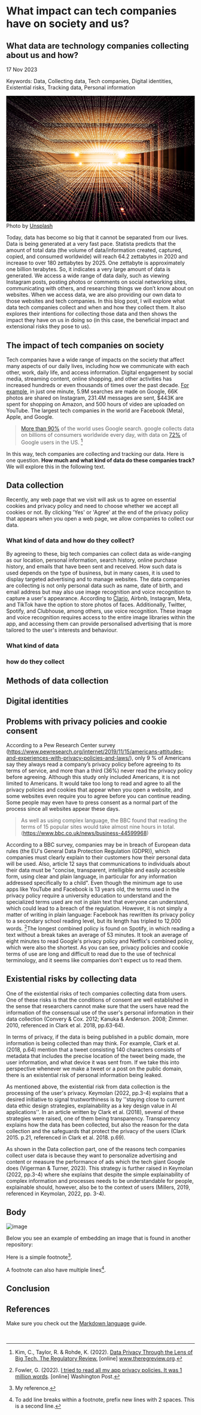 # What impact can tech companies have on society and us?
## What data are technology companies collecting about us and how?
17 Nov 2023

Keywords: Data, Collecting data, Tech companies, Digital identities, Existential risks, Tracking data, Personal information


![image](https://github.com/2300260/CS220AU-DP/blob/main/assets/img/data%20tracking.jpg)
Photo by [Unsplash](https://unsplash.com/ja/s/%E5%86%99%E7%9C%9F/data-tracking)

Today, data has become so big that it cannot be separated from our lives. Data is being generated at a very fast pace. Statista predicts that the amount of total data (the volume of data/information created, captured, copied, and consumed worldwide) will reach 64.2 zettabytes in 2020 and increase to over 180 zettabytes by 2025. One zettabyte is approximately one billion terabytes. So, it indicates a very large amount of data is generated. We access a wide range of data daily, such as viewing Instagram posts, posting photos or comments on social networking sites, communicating with others, and researching things we don’t know about on websites. When we access data, we are also providing our own data to those websites and tech companies. In this blog post, I will explore what data tech companies collect and when and how they collect them. It also explores their intentions for collecting those data and then shows the impact they have on us in doing so (in this case, the beneficial impact and extensional risks they pose to us).

## The impact of tech companies on society
Tech companies have a wide range of impacts on the society that affect many aspects of our daily lives, including how we communicate with each other, work, daily life, and access information. Digital engagement by social media, streaming content, online shopping, and other activities has increased hundreds or even thousands of times over the past decade. [For example](https://www.domo.com/data-never-sleeps#data), in just one minute, 5.9M searches are made on Google, 66K photos are shared on Instagram, 231.4M messages are sent, $443K are spent for shopping on Amazon, and 500 hours of video are uploaded on YouTube. The largest tech companies in the world are Facebook (Meta), Apple, and Google.
>[More than 90%](https://internethealthreport.org/2018/90-of-the-world-uses-google-search/) of the world uses Google search. google collects data on billions of consumers worldwide every day, with data on [72%](https://www.security.org/resources/data-tech-companies-have/) of Google users in the US. [^3]

In this way, tech companies are collecting and tracking our data. Here is one question. **How much and what kind of data do these companies track?** We will explore this in the following text.

## Data collection
Recently, any web page that we visit will ask us to agree on essential cookies and privacy policy and need to choose whether we accept all cookies or not. By clicking 'Yes' or 'Agree' at the end of the privacy policy that appears when you open a web page, we allow companies to collect our data. 
### What kind of data and how do they collect?
By agreeing to these, big tech companies can collect data as wide-ranging as our location, personal information, search history, online purchase history, and emails that have been sent and received. How such data is used depends on the type of business, but in many cases, it is used to display targeted advertising and to manage websites. The data companies are collecting is not only personal data such as name, date of birth, and email address but may also use image recognition and voice recognition to capture a user's appearance. According to [Clario](https://clario.co/blog/which-company-uses-most-data/), Airbnb, Instagram, Meta, and TikTok have the option to store photos of faces. Additionally, Twitter, Spotify, and Clubhouse, among others, use voice recognition.
These image and voice recognition requires access to the entire image libraries within the app, and accessing them can provide personalised advertising that is more tailored to the user's interests and behaviour.




### What kind of data

### how do they collect

## Methods of data collection

## Digital identities


## Problems with privacy policies and cookie consent
According to a Pew Research Center survey (https://www.pewresearch.org/internet/2019/11/15/americans-attitudes-and-experiences-with-privacy-policies-and-laws/), only 9 % of Americans say they always read a company’s privacy policy before agreeing to its terms of service, and more than a third (36%) never read the privacy policy before agreeing. Although this study only included Americans, it is not limited to Americans. It would take too long to read and agree to all the privacy policies and cookies that appear when you open a website, and some websites even require you to agree before you can continue reading. Some people may even have to press consent as a normal part of the process since all websites appear these days.
>As well as using complex language, the BBC found that reading the terms of 15 popular sites would take almost nine hours in total.(https://www.bbc.co.uk/news/business-44599968)

According to a BBC survey, companies may be in breach of European data rules (the EU's General Data Protection Regulation (GDPR)), which companies must clearly explain to their customers how their personal data will be used. Also, article 12 says that communications to individuals about their data must be "concise, transparent, intelligible and easily accesible form, using clear and plain language, in particular for any information addressed specifically to a child". Even though the minimum age to use apps like YouTube and Facebook is 13 years old, the terms used in the privacy policy require a university education to understand and the specialized terms used are not in plain text that everyone can understand, which could lead to a breach of the regulation. However, it is not simply a matter of writing in plain language: Facebook has rewritten its privacy policy to a secondary school reading level, but its length has tripled to 12,000 words. [^5]The longest combined policy is found on Spotify, in which reading a text without a break takes an average of 53 minutes. It took an average of eight minutes to read Google's privacy policy and Netflix's combined policy, which were also the shortest. As you can see, privacy policies and cookie terms of use are long and difficult to read due to the use of technical terminology, and it seems like companies don't expect us to read them.



## Existential risks by collecting data


One of the existential risks of tech companies collecting data from users. One of these risks is that the conditions of consent are well established in the sense that researchers cannot make sure that the users have read the information of the consensual use of the user's personal information in their data collection (Convery & Cox. 2012; Kanuka & Anderson. 2008; Zimmer. 2010, referenced in Clark et al. 2018, pp.63-64).

In terms of privacy, if the data is being published in a public domain, more information is being collected than may think. For example, Clark et al. (2018, p.64) mention that a tweet consisting 140 characters consists of metadata that includes the precise location of the tweet being made, the user information, and what device it was sent from. If we take this into perspective whenever we make a tweet or a post on the public domain, there is an existential risk of personal information being leaked.

As mentioned above, the existential risk from data collection is the processing of the user's privacy. Keymolan (2022, pp.3-4) explains that a desired initiative to signal trustworthiness is by ''staying close to current data ethic design strategies, explainability as a key design value in AI applications''. In an article written by Clark et al. (2018), several of these strategies were raised, one of them being transparency. Transparency explains how the data has been collected, but also the reason for the data collection and the safeguards that protect the privacy of the users (Clark 2015. p.21, referenced in Clark et al. 2018. p.69). 

As shown in the Data collection part, one of the reasons tech companies collect user data is because they want to personalize advertising and content or measure the performance of ads which the tech giant Google does (Vigerman & Turner, 2023). This strategy is further raised in Keymolan (2022, pp.3-4) where she explains that despite the simple explainability of complex information and processes needs to be understandable for people, explainable should, however, also be to the context of users (Millers, 2019, referenced in Keymolan, 2022, pp. 3-4).





## Body


![image](https://github.com/2300260/CS220AU-DP/blob/main/assets/img/this%20is%20my%20best%20photo.jpg)

Below you see an example of embedding an image that is found in another repository:


Here is a simple footnote[^1].

A footnote can also have multiple lines[^2].

## Conclusion



## References
Make sure you check out the [Markdown language](https://guides.github.com/features/mastering-markdown/) guide. 



[^1]: My reference.
[^2]: To add line breaks within a footnote, prefix new lines with 2 spaces.
  This is a second line.
[^3]: Kim, C., Taylor, R. & Rohde, K. (2022). [Data Privacy Through the Lens of Big Tech. The Regulatory Review.](https://www.theregreview.org/2022/03/12/saturday-seminar-data-privacy-through-lens-big-tech/) [online] www.theregreview.org. 
[^5]: Fowler, G. (2022). [I tried to read all my app privacy policies. It was 1 million words](https://www.washingtonpost.com/technology/2022/05/31/abolish-privacy-policies/). [online] Washington Post.

‌



